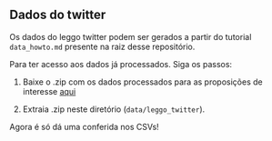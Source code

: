 ## Dados do twitter

Os dados do leggo twitter podem ser gerados a partir do tutorial `data_howto.md` presente na raiz desse repositório.

Para ter acesso aos dados já processados. Siga os passos:

1. Baixe o .zip com os dados processados para as proposições de interesse [aqui](https://drive.google.com/file/d/1ri6pJl0Oy0EjV4YyOePCi8p5kB5OMKPc/view?usp=sharing)

2. Extraia .zip neste diretório (`data/leggo_twitter`).

Agora é só dá uma conferida nos CSVs!
